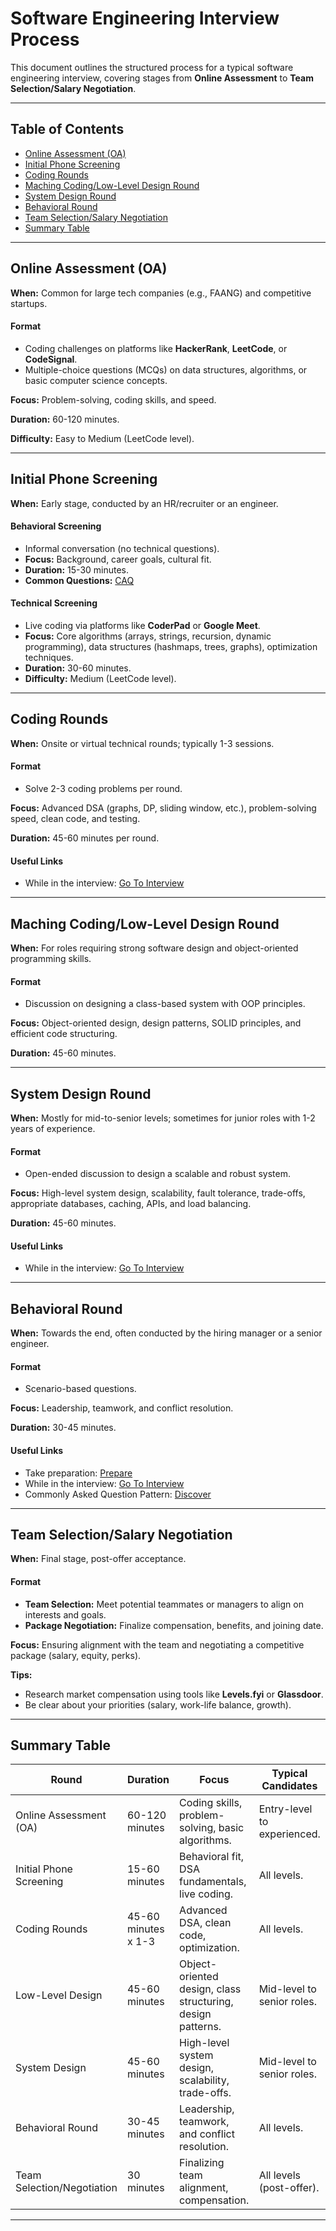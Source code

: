 # Software Engineering Interview Process

This document outlines the structured process for a typical software engineering interview, covering stages from **Online Assessment** to **Team Selection/Salary Negotiation**.

---

## Table of Contents

- [Online Assessment (OA)](#online-assessment-oa)
- [Initial Phone Screening](#initial-phone-screening)
- [Coding Rounds](#coding-rounds)
- [Maching Coding/Low-Level Design Round](#low-level-design-round)
- [System Design Round](#system-design-round)
- [Behavioral Round](#behavioral-round)
- [Team Selection/Salary Negotiation](#team-selectionsalary-negotiation)
- [Summary Table](#summary-table)

---

## Online Assessment (OA)

**When:** Common for large tech companies (e.g., FAANG) and competitive startups.

#### Format
- Coding challenges on platforms like **HackerRank**, **LeetCode**, or **CodeSignal**.
- Multiple-choice questions (MCQs) on data structures, algorithms, or basic computer science concepts.

**Focus:** Problem-solving, coding skills, and speed.

**Duration:** 60-120 minutes.

**Difficulty:** Easy to Medium (LeetCode level).

---

## Initial Phone Screening

**When:** Early stage, conducted by an HR/recruiter or an engineer.

#### Behavioral Screening
- Informal conversation (no technical questions).
- **Focus:** Background, career goals, cultural fit.
- **Duration:** 15-30 minutes.
- **Common Questions:** [CAQ](./6.%20Behaviroul%20Round/caq.md)

#### Technical Screening
- Live coding via platforms like **CoderPad** or **Google Meet**.
- **Focus:** Core algorithms (arrays, strings, recursion, dynamic programming), data structures (hashmaps, trees, graphs), optimization techniques.
- **Duration:** 30-60 minutes.
- **Difficulty:** Medium (LeetCode level).

---

## Coding Rounds

**When:** Onsite or virtual technical rounds; typically 1-3 sessions.

#### Format
- Solve 2-3 coding problems per round.

**Focus:** Advanced DSA (graphs, DP, sliding window, etc.), problem-solving speed, clean code, and testing.

**Duration:** 45-60 minutes per round.

#### Useful Links
- While in the interview: [Go To Interview](./3.%20Coding%20Round/in-interview.md)

---

## Maching Coding/Low-Level Design Round

**When:** For roles requiring strong software design and object-oriented programming skills.

#### Format
- Discussion on designing a class-based system with OOP principles.

**Focus:** Object-oriented design, design patterns, SOLID principles, and efficient code structuring.

**Duration:** 45-60 minutes.

---

## System Design Round

**When:** Mostly for mid-to-senior levels; sometimes for junior roles with 1-2 years of experience.

#### Format
- Open-ended discussion to design a scalable and robust system.

**Focus:** High-level system design, scalability, fault tolerance, trade-offs, appropriate databases, caching, APIs, and load balancing.

**Duration:** 45-60 minutes.

#### Useful Links
- While in the interview: [Go To Interview](./5.%20System%20Design%20Interview/in-interview.md)

---

## Behavioral Round

**When:** Towards the end, often conducted by the hiring manager or a senior engineer.

#### Format
- Scenario-based questions.

**Focus:** Leadership, teamwork, and conflict resolution.

**Duration:** 30-45 minutes.

#### Useful Links
- Take preparation: [Prepare](./6.%20Behaviroul%20Round/prepare.md)
- While in the interview: [Go To Interview](./6.%20Behaviroul%20Round/in-interview.md)
- Commonly Asked Question Pattern: [Discover](./6.%20Behaviroul%20Round/caq.md)

---

## Team Selection/Salary Negotiation

**When:** Final stage, post-offer acceptance.

#### Format
- **Team Selection:** Meet potential teammates or managers to align on interests and goals.
- **Package Negotiation:** Finalize compensation, benefits, and joining date.

**Focus:** Ensuring alignment with the team and negotiating a competitive package (salary, equity, perks).

**Tips:**
- Research market compensation using tools like **Levels.fyi** or **Glassdoor**.
- Be clear about your priorities (salary, work-life balance, growth).

---

## Summary Table

| Round                     | Duration           | Focus                                                        | Typical Candidates            |
|---------------------------|--------------------|--------------------------------------------------------------|-------------------------------|
| Online Assessment (OA)    | 60-120 minutes     | Coding skills, problem-solving, basic algorithms.            | Entry-level to experienced.   |
| Initial Phone Screening   | 15-60 minutes      | Behavioral fit, DSA fundamentals, live coding.               | All levels.                   |
| Coding Rounds             | 45-60 minutes x 1-3 | Advanced DSA, clean code, optimization.                     | All levels.                   |
| Low-Level Design          | 45-60 minutes      | Object-oriented design, class structuring, design patterns. | Mid-level to senior roles.    |
| System Design             | 45-60 minutes      | High-level system design, scalability, trade-offs.          | Mid-level to senior roles.    |
| Behavioral Round          | 30-45 minutes      | Leadership, teamwork, and conflict resolution.              | All levels.                   |
| Team Selection/Negotiation | 30 minutes         | Finalizing team alignment, compensation.                    | All levels (post-offer).      |

---

